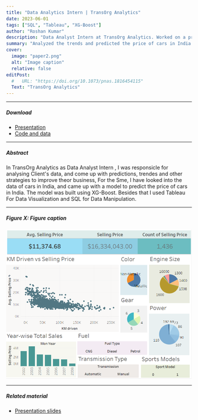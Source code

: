 ```yaml
---
title: "Data Analytics Intern | TransOrg Analytics"
date: 2023-06-01
tags: ["SQL", "Tableau", "XG-Boost"]
author: "Roshan Kumar"
description: "Data Analyst Intern at TransOrg Analytics. Worked on a project to model the pricing strategy of Cars in India using XG-Boost."
summary: "Analyzed the trends and predicted the price of cars in India using XG-Boost. The project was done under the guidance of Mr. Anand Srinivasan, CEO of TransOrg Analytics."
cover:
  image: "paper2.png"
  alt: "Image caption"
  relative: false
editPost:
  #   URL: "https://doi.org/10.1073/pnas.1816454115"
  Text: "TransOrg Analytics"
---
```


---

##### Download

- [Presentation](presentation2.pdf)
- [Code and data](https://github.com/Roshan818/PicklAI)

---

##### Abstract

In TransOrg Analytics as Data Analyst Intern , I was responsicle for analysing Client's data, and come up with predictions, trendes and other strategies to improve theor business, For the Sme, I have looked into the data of cars in India, and came up with a model to predict the price of cars in India. The model was built using XG-Boost. Besides that I used Tableau For Data Visualization and SQL for Data Manipulation.

---

##### Figure X: Figure caption

![](paper2.png)

---

<!-- ##### Citation

Author 1 and Author 2. Year. "Title." _Journal_ Volume (Issue): First page–Last page. https://doi.org/paper_doi.

```BibTeX
@article{AAYY,
author = {Author 1 and Author 2},
doi = {paper_doi},
journal = {Journal},
number = {Issue},
pages = {XXX--YYY},
title ={Title},
volume = {Volume},
year = {Year}}
```

--- -->

##### Related material

- [Presentation slides](presentation2.pdf)
